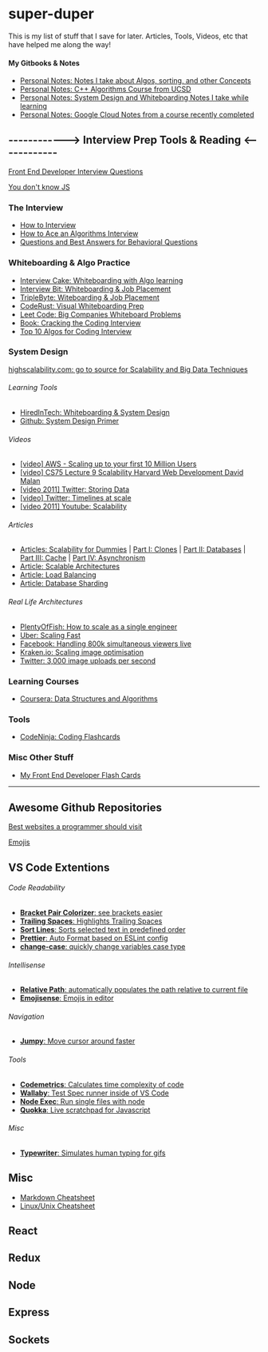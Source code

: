 # super-duper
This is my list of stuff that I save for later. Articles, Tools, Videos, etc that have helped me along the way!

#### My Gitbooks & Notes
* [Personal Notes: Notes I take about Algos, sorting, and other Concepts](https://ejmason.gitbooks.io/my-personal-notes/content/)
* [Personal Notes: C++ Algorithms Course from UCSD](https://ejmason.gitbooks.io/algorithms/content/)
* [Personal Notes: System Design and Whiteboarding Notes I take while learning](https://ejmason.gitbooks.io/interview-prep/content/)
* [Personal Notes: Google Cloud Notes from a course recently completed](https://ejmason.gitbooks.io/devops-notes/content/)

## ------------> Interview Prep Tools & Reading <------------
[Front End Developer Interview Questions](https://github.com/h5bp/Front-end-Developer-Interview-Questions)

[You don't know JS](https://github.com/getify/You-Dont-Know-JS)

### The Interview
* [How to Interview](http://kelukelu.me/interview/index.html)
* [How to Ace an Algorithms Interview](http://www.palantir.com/2011/09/how-to-rock-an-algorithms-interview/)
* [Questions and Best Answers for Behavioral Questions](https://www.thebalance.com/job-interview-questions-and-answers-2061204)

### Whiteboarding & Algo Practice
* [Interview Cake: Whiteboarding with Algo learning](https://www.interviewcake.com/)
* [Interview Bit: Whiteboarding & Job Placement](https://www.interviewbit.com/)
* [TripleByte: Witeboarding & Job Placement](https://triplebyte.com/)
* [CodeRust: Visual Whiteboarding Prep](https://www.educative.io/collection/5642554087309312/5679846214598656)
* [Leet Code: Big Companies Whiteboard Problems](https://leetcode.com/)
* [Book: Cracking the Coding Interview](https://www.amazon.com/Cracking-Coding-Interview-Programming-Questions/dp/0984782850/ref=pd_lpo_sbs_14_img_0?_encoding=UTF8&psc=1&refRID=34VM04CT2WHBDAFCK3TM)
* [Top 10 Algos for Coding Interview](http://www.programcreek.com/2012/11/top-10-algorithms-for-coding-interview/)

### System Design
[highscalability.com: go to source for Scalability and Big Data Techniques](http://highscalability.com/)

###### Learning Tools
* [HiredInTech: Whiteboarding & System Design](https://www.hiredintech.com/)
* [Github: System Design Primer](https://github.com/donnemartin/system-design-primer)
###### Videos
* [[video] AWS - Scaling up to your first 10 Million Users](https://www.youtube.com/watch?v=vg5onp8TU6Q&feature=youtu.be)
* [[video] CS75 Lecture 9 Scalability Harvard Web Development David Malan](https://www.youtube.com/watch?v=-W9F__D3oY4)
* [[video 2011] Twitter: Storing Data](https://www.youtube.com/watch?v=5cKTP36HVgI)
* [[video] Twitter: Timelines at scale](https://www.infoq.com/presentations/Twitter-Timeline-Scalability)
* [[video 2011] Youtube: Scalability](https://www.youtube.com/watch?v=w5WVu624fY8)
###### Articles
* [Articles: Scalability for Dummies](http://www.lecloud.net/tagged/scalability)  |  [Part I: Clones](http://www.lecloud.net/post/7295452622/scalability-for-dummies-part-1-clones)  |  [Part II: Databases](http://www.lecloud.net/post/7994751381/scalability-for-dummies-part-2-database)  |  [Part III: Cache](http://www.lecloud.net/post/9246290032/scalability-for-dummies-part-3-cache)  |  [Part IV: Asynchronism](http://www.lecloud.net/post/9699762917/scalability-for-dummies-part-4-asynchronism)
* [Article: Scalable Architectures](http://tutorials.jenkov.com/software-architecture/scalable-architectures.html)
* [Article: Load Balancing](http://tutorials.jenkov.com/software-architecture/load-balancing.html)
* [Article: Database Sharding](http://highscalability.com/blog/2009/8/6/an-unorthodox-approach-to-database-design-the-coming-of-the.html)
###### Real Life Architectures
* [PlentyOfFish: How to scale as a single engineer](http://highscalability.com/plentyoffish-architecture)
* [Uber: Scaling Fast](http://highscalability.com/blog/2016/10/12/lessons-learned-from-scaling-uber-to-2000-engineers-1000-ser.html)
* [Facebook: Handling 800k simultaneous viewers live](http://highscalability.com/blog/2016/6/27/how-facebook-live-streams-to-800000-simultaneous-viewers.html)
* [Kraken.io: Scaling image optimisation](http://highscalability.com/blog/2016/6/15/the-image-optimization-technology-that-serves-millions-of-re.html)
* [Twitter: 3,000 image uploads per second](http://highscalability.com/blog/2016/4/20/how-twitter-handles-3000-images-per-second.html)


### Learning Courses
* [Coursera: Data Structures and Algorithms](https://www.coursera.org/specializations/data-structures-algorithms)

### Tools
* [CodeNinja: Coding Flashcards](https://codecode.ninja/cards)

### Misc Other Stuff
* [My Front End Developer Flash Cards](https://quizlet.com/Eliotmason/folders/front-end-developer-interview-questions)

---
## Awesome Github Repositories
[Best websites a programmer should visit](https://github.com/sdmg15/Best-websites-a-programmer-should-visit#when-you-get-stuck)

[Emojis](https://github.com/showcases/emoji)

## VS Code Extentions

###### Code Readability
* [**Bracket Pair Colorizer**: see brackets easier][vsBracketPair]
* [**Trailing Spaces**: Highlights Trailing Spaces][vsTrailingSpaces]
* [**Sort Lines**: Sorts selected text in predefined order][vsSort]
* [**Prettier**: Auto Format based on ESLint config][vsPretty]
* [**change-case**: quickly change variables case type][vsChangeCase]

###### Intellisense
* [**Relative Path**: automatically populates the path relative to current file][vsRealtivepath]
* [**Emojisense**: Emojis in editor][vsEmoji]

###### Navigation
* [**Jumpy**: Move cursor around faster][vsJumpy]

###### Tools
* [**Codemetrics**: Calculates time complexity of code][vsCodemetrics]
* [**Wallaby**: Test Spec runner inside of VS Code][vsWallaby]
* [**Node Exec**: Run single files with node][vsNodeExec]
* [**Quokka**: Live scratchpad for Javascript][vsQuokka]

###### Misc
* [**Typewriter**: Simulates human typing for gifs][vsTypewriter]

## Misc
* [Markdown Cheatsheet](https://github.com/adam-p/markdown-here/wiki/Markdown-Cheatsheet)
* [Linux/Unix Cheatsheet](http://cheatsheetworld.com/programming/unix-linux-cheat-sheet/)

## React

## Redux

## Node

## Express

## Sockets

<!-- Here are the links -->
[vsBracketPair]: https://marketplace.visualstudio.com/items?itemName=CoenraadS.bracket-pair-colorizer
[vsRealtivepath]: https://marketplace.visualstudio.com/items?itemName=jakob101.RelativePath
[vsTrailingSpaces]: https://marketplace.visualstudio.com/items?itemName=shardulm94.trailing-spaces
[vsSort]: https://marketplace.visualstudio.com/items?itemName=Tyriar.sort-lines
[vsJumpy]: https://marketplace.visualstudio.com/items?itemName=wmaurer.vscode-jumpy
[vsPretty]: https://marketplace.visualstudio.com/items?itemName=RobinMalfait.prettier-eslint-vscode
[vsEmoji]: https://marketplace.visualstudio.com/items?itemName=bierner.emojisense
[vsTypewriter]: https://marketplace.visualstudio.com/items?itemName=dansilver.typewriter
[vsCodemetrics]: https://marketplace.visualstudio.com/items?itemName=kisstkondoros.vscode-codemetrics
[vsWallaby]: https://marketplace.visualstudio.com/items?itemName=WallabyJs.wallaby-vscode
[vsNodeExec]: https://marketplace.visualstudio.com/items?itemName=miramac.vscode-exec-node
[vsQuokka]: https://marketplace.visualstudio.com/items?itemName=WallabyJs.quokka-vscode
[vsChangeCase]: https://marketplace.visualstudio.com/items?itemName=wmaurer.change-case
